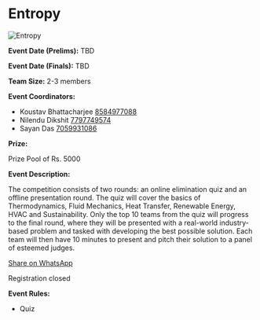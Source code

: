 # Entropy

![Entropy](https://srijanju.in/images/events/Entropy.png)

**Event Date (Prelims):** TBD

**Event Date (Finals):** TBD

**Team Size:** 2-3 members

**Event Coordinators:**

- Koustav Bhattacharjee [8584977088](tel:8584977088)
- Nilendu Dikshit [7797749574](tel:7797749574)
- Sayan Das [7059931086](tel:7059931086)

**Prize:**

Prize Pool of Rs. 5000

**Event Description:**

The competition consists of two rounds: an online elimination quiz and an offline presentation round. The quiz will cover the basics of Thermodynamics, Fluid Mechanics, Heat Transfer, Renewable Energy, HVAC and Sustainability. Only the top 10 teams from the quiz will progress to the final round, where they will be presented with a real-world industry-based problem and tasked with developing the best possible solution. Each team will then have 10 minutes to present and pitch their solution to a panel of esteemed judges.

[Share on WhatsApp](https://wa.me/?text=Check%20out%20this%20event%3A%20Entropy%0A%0A%20The%20competition%20consists%20of%20two%20rounds%3A%20an%20online%20elimination%20quiz%20and%20an%20offline%20presentation%20round.%20The%20quiz%20will%20cover%20the%20basics%20of%20Thermodynamics%2C%20Fluid%20Mechanics%2C%20Heat%20Transfer%2C%20Renewable%20Energy%2C%20HVAC%20and%20Sustainability.%20Only%20the%20top%2010%20teams%20from%20the%20quiz%20will%20progress%20to%20the%20final%20round%2C%20where%20they%20will%20be%20presented%20with%20a%20real-world%20industry-based%20problem%20and%20tasked%20with%20developing%20the%20best%20possible%20solution.%20Each%20team%20will%20then%20have%2010%20minutes%20to%20present%20and%20pitch%20their%20solution%20to%20a%20panel%20of%20esteemed%20judges.%0A%0AHead%20over%20to%3A%20https%3A%2F%2Fsrijanju.in%2Fevents%2Fentropy%20for%20exploring%20it!)

Registration closed

**Event Rules:**

- Quiz